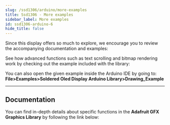```yaml
---
slug: /ssd1306/arduino/more-examples
title: Ssd1306 - More examples
sidebar_label: More examples
id: ssd1306-arduino-6
hide_title: false
---
```


Since this display offers so much to explore, we encourage you to review the accompanying documentation and examples:

See how advanced functions such as text scrolling and bitmap rendering work by checking out the example included with the library:

<QuickLink  
  title="OLED Display Drawing Example"  
  description="Drawing examples for the SSD1306 OLED Display"  
  url="https://github.com/SolderedElectronics/Soldered-OLED-Display-Arduino-Library/blob/main/examples/Drawing_Example/Drawing_Example.ino"  
/>  

<InfoBox>You can also open the given example inside the Arduino IDE by going to:  
**File>Examples>Soldered Oled Display Arduino Library>Drawing_Example**</InfoBox>

---

## Documentation

You can find in-depth details about specific functions in the **Adafruit GFX Graphics Library** by following the link below:

<QuickLink  
  title="Adafruit GFX Graphics Library"  
  description="Documentation for the Adafruit GFX Graphics Library"  
  url="https://cdn-learn.adafruit.com/downloads/pdf/adafruit-gfx-graphics-library.pdf"  
/>